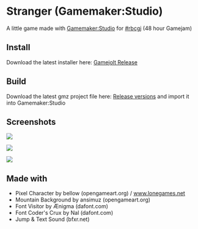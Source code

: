 Stranger (Gamemaker:Studio)
=====================

A little game made with [Gamemaker:Studio](https://www.yoyogames.com/get) for [#rbcgj](http://jams.gamejolt.io/rbtvcgj) (48 hour Gamejam)

Install
-------------
Download the latest installer here: [Gamejolt Release](http://gamejolt.com/games/stranger/142756)

Build
-------------
Download the latest gmz project file here: [Release versions](https://github.com/Der-Eddy/gamemaker-stranger/releases) and import it into Gamemaker:Studio

Screenshots
-------------
![](https://i.imgur.com/GP71ykT.png)

![](https://i.imgur.com/6g1cTyW.png)

![](https://i.imgur.com/VyAZgUI.png)

Made with
-------------

- Pixel Character by bellow (opengameart.org) / www.lonegames.net  
- Mountain Background by ansimuz (opengameart.org)
- Font Visitor by Ænigma (dafont.com)  
- Font Coder's Crux by Nal (dafont.com)  
- Jump & Text Sound (bfxr.net)  
